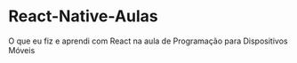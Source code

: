 # React-Native-Aulas
O que eu fiz e aprendi com React na aula de Programação para Dispositivos Móveis
